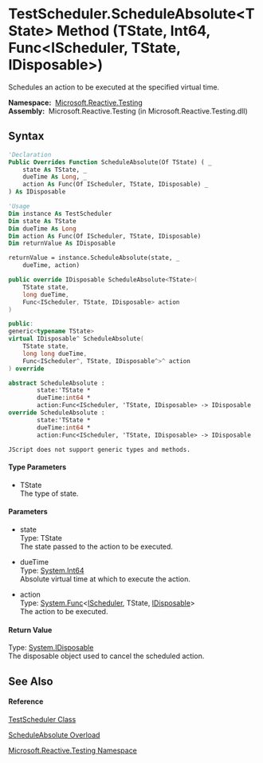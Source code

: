 # TestScheduler.ScheduleAbsolute\<TState\> Method (TState, Int64, Func\<IScheduler, TState, IDisposable\>)

Schedules an action to be executed at the specified virtual time.

**Namespace:**  [Microsoft.Reactive.Testing](Microsoft.Reactive.Testing\Microsoft.Reactive.Testing.md)  
**Assembly:**  Microsoft.Reactive.Testing (in Microsoft.Reactive.Testing.dll)

## Syntax

```vb
'Declaration
Public Overrides Function ScheduleAbsolute(Of TState) ( _
    state As TState, _
    dueTime As Long, _
    action As Func(Of IScheduler, TState, IDisposable) _
) As IDisposable
```

```vb
'Usage
Dim instance As TestScheduler
Dim state As TState
Dim dueTime As Long
Dim action As Func(Of IScheduler, TState, IDisposable)
Dim returnValue As IDisposable

returnValue = instance.ScheduleAbsolute(state, _
    dueTime, action)
```

```csharp
public override IDisposable ScheduleAbsolute<TState>(
    TState state,
    long dueTime,
    Func<IScheduler, TState, IDisposable> action
)
```

```c++
public:
generic<typename TState>
virtual IDisposable^ ScheduleAbsolute(
    TState state, 
    long long dueTime, 
    Func<IScheduler^, TState, IDisposable^>^ action
) override
```

```fsharp
abstract ScheduleAbsolute : 
        state:'TState * 
        dueTime:int64 * 
        action:Func<IScheduler, 'TState, IDisposable> -> IDisposable 
override ScheduleAbsolute : 
        state:'TState * 
        dueTime:int64 * 
        action:Func<IScheduler, 'TState, IDisposable> -> IDisposable 
```

```jscript
JScript does not support generic types and methods.
```

#### Type Parameters

- TState  
  The type of state.

#### Parameters

- state  
  Type: TState  
  The state passed to the action to be executed.

- dueTime  
  Type: [System.Int64](https://msdn.microsoft.com/en-us/library/6yy583ek)  
  Absolute virtual time at which to execute the action.

- action  
  Type: [System.Func](https://msdn.microsoft.com/en-us/library/Bb534647)\<[IScheduler](IScheduler\IScheduler.md), TState, [IDisposable](https://msdn.microsoft.com/en-us/library/aax125c9)\>  
  The action to be executed.

#### Return Value

Type: [System.IDisposable](https://msdn.microsoft.com/en-us/library/aax125c9)  
The disposable object used to cancel the scheduled action.

## See Also

#### Reference

[TestScheduler Class](TestScheduler\TestScheduler.md)

[ScheduleAbsolute Overload](ScheduleAbsolute\TestScheduler.ScheduleAbsolute.md)

[Microsoft.Reactive.Testing Namespace](Microsoft.Reactive.Testing\Microsoft.Reactive.Testing.md)

